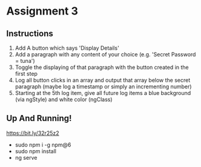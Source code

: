 # Assignment 3

## Instructions

1. Add A button which says 'Display Details'
2. Add a paragraph with any content of your choice (e.g. 'Secret Password = tuna')
3. Toggle the displaying of that paragraph with the button created in the first step
4. Log all button clicks in an array and output that array below the secret paragraph (maybe log a timestamp or simply an incrementing number)
5. Starting at the 5th log item, give all future log items a blue background (via ngStyle) and white color (ngClass)

## Up And Running!

https://bit.ly/32r25z2

- sudo npm i -g npm@6
- sudo npm install
- ng serve